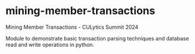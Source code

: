 # mining-member-transactions
Mining Member Transactions  - CULytics Summit 2024 

Module to demonstrate basic transaction parsing techniques and database read and write operations in python.
